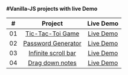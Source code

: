 **#Vanilla-JS projects with live Demo**

<table>
<thead>
<tr>
<th align="center">#</th>
<th align="center">Project</th>
<th align="center">Live Demo</th>
</tr>
</thead>
<tbody>
<tr>
<td align="center">01</td>
<td align="center"><a href="https://github.com/sainijitendrakumar/react.js/tree/main/Currency%20convertor">Tic-Tac-Toi Game</a></td>
<td align="center"><a href="https://vanilla-js-projects-ivory.vercel.app/" rel="nofollow">Live Demo</a></td>
</tr>
<tr>
<td align="center">02</td>
<td align="center"><a href="https://github.com/sainijitendrakumar/Vanilla-JS-Projects/tree/main/password_genrator">Password Generator </a></td>
<td align="center"><a href="https://vanilla-js-projects-w22d.vercel.app/" rel="nofollow">Live Demo</a></td>
</tr>
<tr>
<td align="center">03</td>
<td align="center"><a href="https://github.com/sainijitendrakumar/Vanilla-JS-Projects/tree/main/scroll_bar">Infinite scroll bar </a></td>
<td align="center"><a href="https://vanilla-js-projects-6llw.vercel.app/" rel="nofollow">Live Demo</a></td>
</tr>
<td align="center">04</td>
<td align="center"><a href="https://github.com/sainijitendrakumar/Vanilla-JS-Projects/tree/main/drag-down%20notes">Drag down notes </a></td>
<td align="center"><a href="https://vanilla-js-projects-tu3j.vercel.app/" rel="nofollow">Live Demo</a></td>
</tr>

</tbody>
</table>
